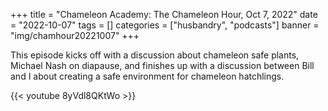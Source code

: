 +++
title = "Chameleon Academy: The Chameleon Hour, Oct 7, 2022"
date = "2022-10-07"
tags = []
categories = ["husbandry", "podcasts"]
banner = "img/chamhour20221007"
+++

This episode kicks off with a discussion about chameleon safe plants, Michael Nash on diapause, and finishes up with a discussion between Bill and I about creating a safe environment for chameleon hatchlings.

{{< youtube 8yVdl8QKtWo >}}